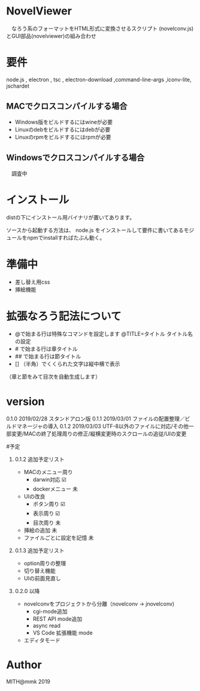 # NovelViewer
　なろう系のフォーマットをHTML形式に変換させるスクリプト (novelconv.js)とGUI部品(novelviewer)の組み合わせ

# 要件
 node.js , electron , tsc , electron-download ,command-line-args ,iconv-lite, jschardet

## MACでクロスコンパイルする場合
- Windows版をビルドするにはwineが必要
- Linuxのdebをビルドするにはdebが必要
- Linuxのrpmをビルドするにはrpmが必要

## Windowsでクロスコンパイルする場合
　調査中

# インストール
 distの下にインストール用バイナリが置いてあります。

 ソースから起動する方法は、
 node.js をインストールして要件に書いてあるモジュールをnpmでinstallすればたぶん動く。

# 準備中
- 差し替え用css
- 挿絵機能

# 拡張なろう記法について
- @で始まる行は特殊なコマンドを設定します
 @TITLE=タイトル タイトル名の設定
- \# で始まる行は章タイトル
- \## で始まる行は節タイトル
- [] （半角）でくくられた文字は縦中横で表示

（章と節をみて目次を自動生成します）

# version
0.1.0 2019/02/28 スタンドアロン版
0.1.1 2019/03/01 ファイルの配置整理／ビルドマネージャの導入
0.1.2 2019/03/03 UTF-8以外のファイルに対応/その他一部変更/MACの終了処理周りの修正/縦横変更時のスクロールの追従/UIの変更

#予定
1. 0.1.2 追加予定リスト
    - MACのメニュー周り
        - darwin対応 ☑️
        - dockerメニュー 未
    - UIの改良
        - ボタン周り  ️️☑️
        - 表示周り  ☑️
        - 目次周り 未
    - 挿絵の追加 未
    - ファイルごとに設定を記憶 未
1. 0.1.3 追加予定リスト
    - option周りの整理
    - 切り替え機能
    - UIの前面見直し


1. 0.2.0 以降
    - novelconvをプロジェクトから分離（novelconv -> jnovelconv)
        - cgi-mode追加
        - REST API mode追加
        - async read
        - VS Code 拡張機能 mode
    - エディタモード


# Author
MITH@mmk 2019